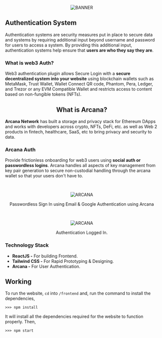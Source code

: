 <p align="center">
  <img src="https://user-images.githubusercontent.com/77505989/192813475-3994d81f-83f3-441c-ab01-c22268eb2eda.png" alt="BANNER" />
</p>

## Authentication System

Authentication systems are security measures put in place to secure data and systems by requiring additional input beyond username and password for users to access a system. By providing this additional input, authentication systems help ensure that **users are who they say they are**.

### What is web3 Auth?

Web3 authentication plugin allows Secure Login with a **secure decentralized system into your website** using blockchain wallets such as MetaMask, Trust Wallet, Wallet Connect QR code, Phantom, Pera, Ledger, and Trezor or any EVM Compatible Wallet and restricts access to content based on non-fungible tokens (NFTs).

<h2 align="center">What is Arcana?</h2>

**Arcana Network** has built a storage and privacy stack for Ethereum DApps and works with developers across crypto, NFTs, DeFi, etc. as well as Web 2 products in fintech, healthcare, SaaS, etc to bring privacy and security to data.

### Arcana Auth

Provide frictionless onboarding for web3 users using **social auth or passwordless logins**. Arcana handles all aspects of key management from key pair generation to secure non-custodial handling through the arcana wallet so that your users don't have to.

<br />

<p align="center">
<img src="https://user-images.githubusercontent.com/77505989/192811350-8aef5099-c38e-448d-9142-b558e1f1d960.png" alt="ARCANA" />
<p align="center">Passwordless Sign In using Email & Google Authentication using Arcana</p>
</p>

<br />

<p align="center">
<img src="https://user-images.githubusercontent.com/77505989/192811333-c4f69ddd-670a-4faa-8ce1-391c41170236.jpg" alt="ARCANA" />
<p align="center">Authentication Logged In.</p>
</p>

### Technology Stack
- **ReactJS -** For building Frontend.
- **Tailwind CSS -** For Rapid Prototyping & Designing.
- **Arcana -** For User Authentication.

## Working

To run the website, `cd` into `/frontend` and, run the command to install the dependencies,

```
>>> npm install
```

It will install all the dependencies required for the website to function properly. Then,

```
>>> npm start
```
